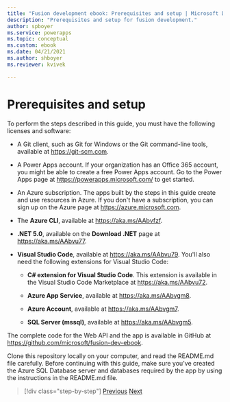 ```yaml
---
title: "Fusion development ebook: Prerequisites and setup | Microsoft Docs"
description: "Prerequisites and setup for fusion development."
author: spboyer
ms.service: powerapps
ms.topic: conceptual
ms.custom: ebook
ms.date: 04/21/2021
ms.author: shboyer
ms.reviewer: kvivek

---
```

# Prerequisites and setup

To perform the steps described in this guide, you must have the following licenses and software:

-   A Git client, such as Git for Windows or the Git command-line tools, available at <https://git-scm.com>.

-   A Power Apps account. If your organization has an Office 365 account, you might be able to create a free Power Apps account. Go to the Power Apps page at <https://powerapps.microsoft.com/> to get started.

-   An Azure subscription. The apps built by the steps in this guide create and use resources in Azure. If you don't have a subscription, you can sign up on the Azure page at <https://azure.microsoft.com>.

-   The **Azure CLI**, available at <https://aka.ms/AAbvfzf>.

-   **.NET 5.0**, available on the **Download .NET** page at <https://aka.ms/AAbvu77>.

-   **Visual Studio Code**, available at <https://aka.ms/AAbvu79>. You'll also need the following extensions for Visual Studio Code:

    -   **C\# extension for Visual Studio Code**. This extension is available in the Visual Studio Code Marketplace at <https://aka.ms/AAbvu72>.

    -   **Azure App Service**, available at <https://aka.ms/AAbvgm8>.

    -   **Azure Account**, available at <https://aka.ms/AAbvgm7>.

    -   **SQL Server (mssql)**, available at <https://aka.ms/AAbvgm5>.

The complete code for the Web API and the app is available in GitHub at <https://github.com/microsoft/fusion-dev-ebook>.

Clone this repository locally on your computer, and read the README.md file carefully. Before continuing with this guide, make sure you've created the Azure SQL Database server and databases required by the app by using the instructions in the README.md file.

> [!div class="step-by-step"]
> [Previous](foreword.md)
> [Next](01-what-is-fusion-dev-approach.md)
